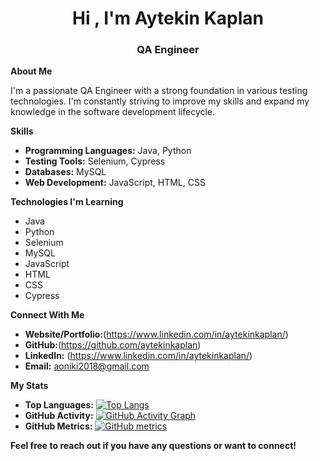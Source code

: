 <h1 align="center">Hi , I'm Aytekin Kaplan</h1>
<h3 align="center">QA Engineer</h3>

**About Me**

I'm a passionate QA Engineer with a strong foundation in various testing technologies. I'm constantly striving to improve my skills and expand my knowledge in the software development lifecycle.

**Skills**

* **Programming Languages:** Java, Python
* **Testing Tools:** Selenium, Cypress
* **Databases:** MySQL
* **Web Development:** JavaScript, HTML, CSS

**Technologies I'm Learning**

* Java
* Python
* Selenium
* MySQL
* JavaScript
* HTML
* CSS
* Cypress

**Connect With Me**

* **Website/Portfolio:**(https://www.linkedin.com/in/aytekinkaplan/)
* **GitHub:**(https://github.com/aytekinkaplan)
* **LinkedIn:** (https://www.linkedin.com/in/aytekinkaplan/)
* **Email:** aoniki2018@gmail.com

**My Stats**

* **Top Languages:** [![Top Langs](https://github-readme-stats.vercel.app/api/top-langs/?username=aytekinkaplan)](https://github.com/anuraghazra/github-readme-stats)
* **GitHub Activity:** [![GitHub Activity Graph](https://activity-graph.herokuapp.com/graph?username=aytekinkaplan)](https://activity-graph.herokuapp.com/graph?username=aytekinkaplan)
* **GitHub Metrics:** [![GitHub metrics](https://metrics.lecoq.io/aytekinkaplan)](https://metrics.lecoq.io/aytekinkaplan)

**Feel free to reach out if you have any questions or want to connect!**
